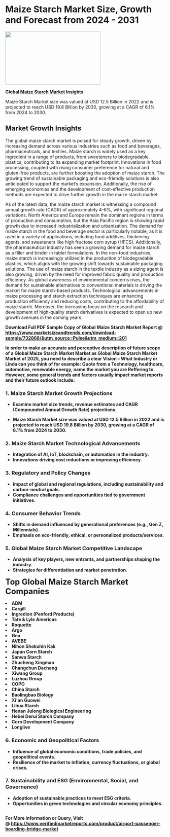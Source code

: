 <H1>Maize Starch Market Size, Growth and Forecast from 2024 - 2031</H1><img class="aligncenter size-medium wp-image-584254" src="https://thirdeyenews.in/wp-content/uploads/2024/09/Global-Market-Research-300x168.jpeg" alt="" width="300" height="168" /><p><strong>Global&nbsp;<a href="https://www.marketsizeandtrends.com/download-sample/732868/&amp;utm_source=Pulse&amp;utm_medium=201">Maize Starch Market</a> Insights</strong></p><p>Maize Starch Market size was valued at USD 12.5 Billion in 2022 and is projected to reach USD 19.8 Billion by 2030, growing at a CAGR of 6.1% from 2024 to 2030.</p><p><h2>Market Growth Insights</h2> <p>The global maize starch market is poised for steady growth, driven by increasing demand across various industries such as food and beverages, pharmaceuticals, and textiles. Maize starch is widely used as a key ingredient in a range of products, from sweeteners to biodegradable plastics, contributing to its expanding market footprint. Innovations in food processing, coupled with rising consumer preference for natural and gluten-free products, are further boosting the adoption of maize starch. The growing trend of sustainable packaging and eco-friendly solutions is also anticipated to support the market’s expansion. Additionally, the rise of emerging economies and the development of cost-effective production methods are expected to drive further growth in the maize starch market.</p> <p><strong></strong></p> <p>As of the latest data, the maize starch market is witnessing a compound annual growth rate (CAGR) of approximately 4-6%, with significant regional variations. North America and Europe remain the dominant regions in terms of production and consumption, but the Asia Pacific region is showing rapid growth due to increased industrialization and urbanization. The demand for maize starch in the food and beverage sector is particularly notable, as it is used in a variety of applications, including food additives, thickening agents, and sweeteners like high fructose corn syrup (HFCS). Additionally, the pharmaceutical industry has seen a growing demand for maize starch as a filler and binder in tablet formulations. In the non-food industries, maize starch is increasingly utilized in the production of biodegradable plastics, which aligns with the growing shift towards sustainable packaging solutions. The use of maize starch in the textile industry as a sizing agent is also growing, driven by the need for improved fabric quality and production efficiency. As global awareness of environmental concerns rises, the demand for sustainable alternatives to conventional materials is driving the market for maize starch-based products. Technological advancements in maize processing and starch extraction techniques are enhancing production efficiency and reducing costs, contributing to the affordability of maize starch. Moreover, the increasing focus on the research and development of high-quality starch derivatives is expected to open up new growth avenues in the coming years. <p><strong></p><p><span class=""><strong>Download Full PDF Sample Copy of Global Maize Starch Market Report</strong> @ <a href="https://www.marketsizeandtrends.com/download-sample/732868/&amp;utm_source=Pulse&amp;utm_medium=201" target="_blank">https://www.marketsizeandtrends.com/download-sample/732868/&amp;utm_source=Pulse&amp;utm_medium=201</a></span></p><p>In order to make an accurate and perceptive description of future scope of a Global&nbsp;Maize Starch Market Market as Global&nbsp;Maize Starch Market Market of 2025, you need to describe a clear Vision &ndash; What Industry or Linda can you think of for example: Quote from a Technology, healthcare, automotive, renewable energy, name the market you are Reffering to. However, some general trends and factors usually impact market reports and their future outlook include:</p><h3>1.&nbsp;<strong>Maize Starch Market Growth Projections</strong></h3><ul><li>Examine market size trends, revenue estimates and CAGR (Compounded Annual Growth Rate) projections.</li><li><p>Maize Starch Market size was valued at USD 12.5 Billion in 2022 and is projected to reach USD 19.8 Billion by 2030, growing at a CAGR of 6.1% from 2024 to 2030.</p></li></ul><h3>2.&nbsp;<strong>Maize Starch Market Technological Advancements</strong></h3><ul><li>Integration of AI, IoT, blockchain, or automation in the industry.</li><li>Innovations driving cost reductions or improving efficiency.</li></ul><h3>3.&nbsp;<strong>Regulatory and Policy Changes</strong></h3><ul><li>Impact of global and regional regulations, including sustainability and carbon-neutral goals.</li><li>Compliance challenges and opportunities tied to government initiatives.</li></ul><h3>4.&nbsp;<strong>Consumer Behavior Trends</strong></h3><ul><li>Shifts in demand influenced by generational preferences (e.g., Gen Z, Millennials).</li><li>Emphasis on eco-friendly, ethical, or personalized products/services.</li></ul><h3>5.&nbsp;<strong>Global Maize Starch Market Competitive Landscape</strong></h3><ul><li>Analysis of key players, new entrants, and partnerships shaping the industry.</li><li>Strategies for differentiation and market penetration.</li></ul><p data-pm-slice="1 1 []"><span style="color: inherit; font-family: inherit; font-size: 25px;">Top Global Maize Starch Market Companies</span></p><div class="" data-test-id=""><p><li>ADM</li><li> Cargill</li><li> Ingredion (Penford Products)</li><li> Tate & Lyle Americas</li><li> Roquette</li><li> Argo</li><li> Gea</li><li> AVEBE</li><li> Nihon Shokuhin Kak</li><li> Japan Corn Starch</li><li> Sanwa Starch</li><li> Zhucheng Xingmao</li><li> Changchun Dacheng</li><li> Xiwang Group</li><li> Luzhou Group</li><li> COPO</li><li> China Starch</li><li> Baolingbao Biology</li><li> Xi'an Guowei</li><li> Lihua Starch</li><li> Henan Julong Biological Engineering</li><li> Hebei Derui Starch Company</li><li> Corn Development Company</li><li> Longlive</li></p></div><h3>6.&nbsp;<strong>Economic and Geopolitical Factors</strong></h3><ul><li>Influence of global economic conditions, trade policies, and geopolitical events.</li><li>Resilience of the market to inflation, currency fluctuations, or global crises.</li></ul><h3>7.&nbsp;<strong>Sustainability and ESG (Environmental, Social, and Governance)</strong></h3><ul><li>Adoption of sustainable practices to meet ESG criteria.</li><li>Opportunities in green technologies and circular economy principles.</li></ul><h2><strong style="font-size: 14px;">For More Information or Query, Visit @&nbsp;</strong><a style="background-color: #ffffff; font-size: 14px;" href="https://www.marketsizeandtrends.com/report/maize-starch-market/" target="_blank">https://www.verifiedmarketreports.com/product/airport-passenger-boarding-bridge-market</a></h2>
